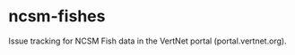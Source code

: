 ncsm-fishes
===========

Issue tracking for NCSM Fish data in the VertNet portal (portal.vertnet.org).
